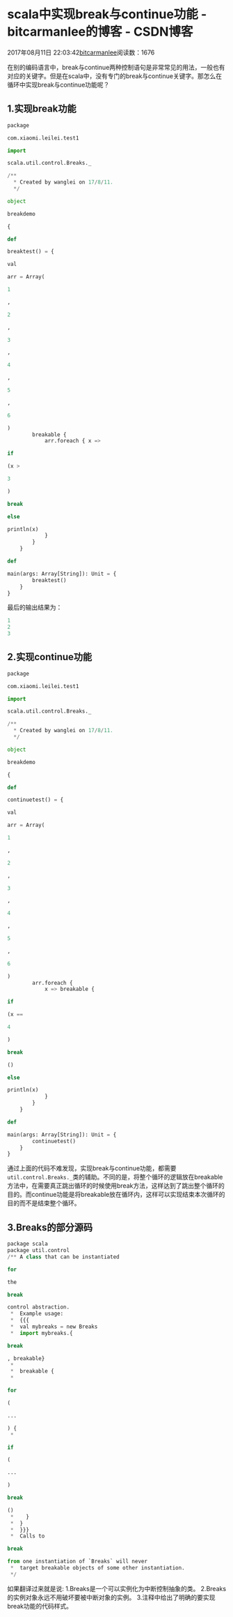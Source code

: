 
# scala中实现break与continue功能 - bitcarmanlee的博客 - CSDN博客


2017年08月11日 22:03:42[bitcarmanlee](https://me.csdn.net/bitcarmanlee)阅读数：1676


在别的编码语言中，break与continue两种控制语句是非常常见的用法，一般也有对应的关键字。但是在scala中，没有专门的break与continue关键字。那怎么在循环中实现break与continue功能呢？
## 1.实现break功能
```python
package
```
```python
com.xiaomi.leilei.test1
```
```python
import
```
```python
scala.util.control.Breaks._
```
```python
/**
  * Created by wanglei on 17/8/11.
  */
```
```python
object
```
```python
breakdemo
```
```python
{
```
```python
def
```
```python
breaktest() = {
```
```python
val
```
```python
arr = Array(
```
```python
1
```
```python
,
```
```python
2
```
```python
,
```
```python
3
```
```python
,
```
```python
4
```
```python
,
```
```python
5
```
```python
,
```
```python
6
```
```python
)
        breakable {
            arr.foreach { x =>
```
```python
if
```
```python
(x >
```
```python
3
```
```python
)
```
```python
break
```
```python
else
```
```python
println(x)
            }
        }
    }
```
```python
def
```
```python
main(args: Array[String]): Unit = {
        breaktest()
    }
}
```
最后的输出结果为：
```python
1
2
3
```
## 2.实现continue功能
```python
package
```
```python
com.xiaomi.leilei.test1
```
```python
import
```
```python
scala.util.control.Breaks._
```
```python
/**
  * Created by wanglei on 17/8/11.
  */
```
```python
object
```
```python
breakdemo
```
```python
{
```
```python
def
```
```python
continuetest() = {
```
```python
val
```
```python
arr = Array(
```
```python
1
```
```python
,
```
```python
2
```
```python
,
```
```python
3
```
```python
,
```
```python
4
```
```python
,
```
```python
5
```
```python
,
```
```python
6
```
```python
)
        arr.foreach {
            x => breakable {
```
```python
if
```
```python
(x ==
```
```python
4
```
```python
)
```
```python
break
```
```python
()
```
```python
else
```
```python
println(x)
            }
        }
    }
```
```python
def
```
```python
main(args: Array[String]): Unit = {
        continuetest()
    }
}
```
通过上面的代码不难发现，实现break与continue功能，都需要`util.control.Breaks._`类的辅助。不同的是，将整个循环的逻辑放在breakable方法中，在需要真正跳出循环的时候使用break方法，这样达到了跳出整个循环的目的。而continue功能是将breakable放在循环内，这样可以实现结束本次循环的目的而不是结束整个循环。
## 3.Breaks的部分源码
```python
package scala
package util.control
/** A class that can be instantiated
```
```python
for
```
```python
the
```
```python
break
```
```python
control abstraction.
 *  Example usage:
 *  {{{
 *  val mybreaks = new Breaks
 *  import mybreaks.{
```
```python
break
```
```python
, breakable}
 *
 *  breakable {
 *
```
```python
for
```
```python
(
```
```python
...
```
```python
) {
 *
```
```python
if
```
```python
(
```
```python
...
```
```python
)
```
```python
break
```
```python
()
 *    }
 *  }
 *  }}}
 *  Calls to
```
```python
break
```
```python
from one instantiation of `Breaks` will never
 *  target breakable objects of some other instantiation.
 */
```
如果翻译过来就是说:
1.Breaks是一个可以实例化为中断控制抽象的类。
2.Breaks的实例对象永远不用破坏要被中断对象的实例。
3.注释中给出了明确的要实现break功能的代码样式。

